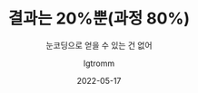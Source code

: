 ---
date: 2022-05-17
layout: post
title: 결과는 20%뿐(과정 80%)
subtitle: 눈코딩으로 얻을 수 있는 건 없어
description: 
image: /img/sum.jpeg
optimized_image:
category: study
tags:
  - study
  - udemy
  - code
  - python
author: lgtromm
---